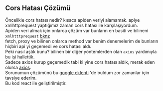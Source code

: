 ## Cors Hatası Çözümü
  Öncelikle cors hatası nedir? kısaca apiden veriyi alamamak. 
apiye xmlhttprequest yaptığımız zaman cors hatası ile karşılaşıyordum.<br/> 
Apiden veri almak için onlarca çözüm var bunların en basiti ve bilineni `xmlhtttprequest` [bknz](https://www.w3schools.com/xml/xml_http.asp) <br/>
fetch, proxy ve bilinen onlarca method var benim denemelerim de bunların hiçbiri api yi geçemedi ve cors hatası aldı. <br/>
Peki nasıl aştık bunu? bilinen bir diğer yöntemlerden olan `axios` yardımıyla bu işi hallettik.<br/>
Sadece axios kurup geçemedik tabi ki yine cors hatası aldık, merak eden olursa [axios](https://github.com/axios/axios). <br/>
Sorunumun çözümünü bu [google eklenti](https://chrome.google.com/webstore/detail/allow-cors-access-control/lhobafahddgcelffkeicbaginigeejlf?hl=en) 
'de buldum zor zamanlar için tavsiye ederim. <br/> Bu kod react ile geliştirilmiştir.

